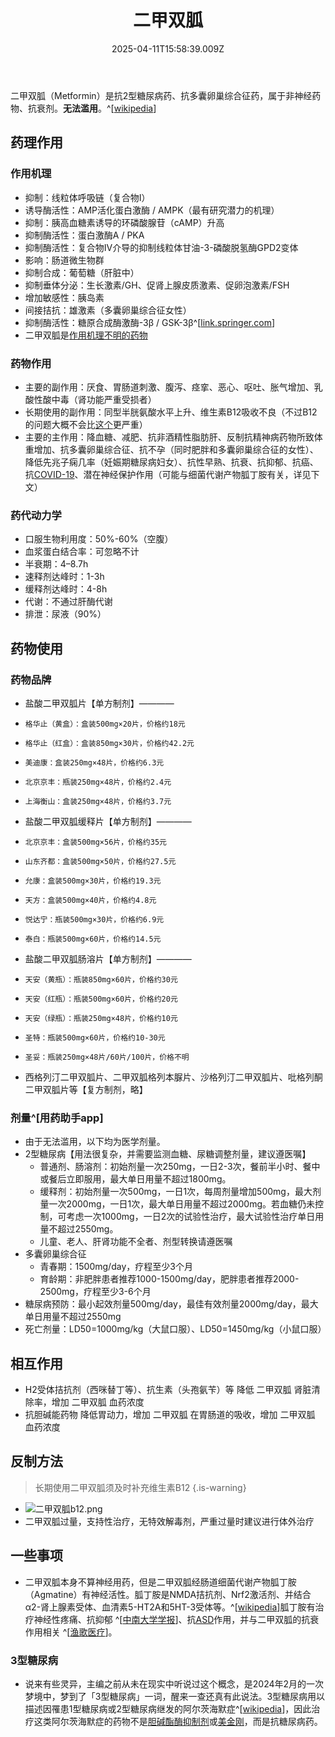 ﻿---
title: 二甲双胍
description: 
published: true
date: 2025-04-11T15:58:39.009Z
tags: 
editor: markdown
dateCreated: 2025-04-11T15:58:34.573Z
---

二甲双胍（Metformin）是抗2型糖尿病药、抗多囊卵巢综合征药，属于非神经药物、抗衰剂。**无法滥用**。^[[wikipedia](https://en.wikipedia.org/wiki/Metformin)]
## 药理作用
### 作用机理
- 抑制：线粒体呼吸链（复合物I）
- 诱导酶活性：AMP活化蛋白激酶 / AMPK（最有研究潜力的机理）
- 抑制：胰高血糖素诱导的环磷酸腺苷（cAMP）升高
- 抑制酶活性：蛋白激酶A / PKA
- 抑制酶活性：复合物IV介导的抑制线粒体甘油-3-磷酸脱氢酶GPD2变体
- 影响：肠道微生物群
- 抑制合成：葡萄糖（肝脏中）
- 抑制垂体分泌：生长激素/GH、促肾上腺皮质激素、促卵泡激素/FSH
- 增加敏感性：胰岛素
- 间接拮抗：雄激素（多囊卵巢综合征女性）
- 抑制酶活性：糖原合成酶激酶-3β / GSK-3β^[[link.springer.com](https://link.springer.com/article/10.1007/s12035-024-04003-z#Sec12)]
- 二甲双胍是[作用机理不明的药物](/%E7%B4%A2%E5%BC%95/#%E4%BD%9C%E7%94%A8%E6%9C%BA%E7%90%86%E4%B8%8D%E6%98%8E%E7%9A%84%E8%8D%AF%E7%89%A9%E7%B4%A2%E5%BC%95-1)
### 药物作用
- 主要的副作用：厌食、胃肠道刺激、腹泻、痉挛、恶心、呕吐、胀气增加、乳酸性酸中毒（肾功能严重受损者）
- 长期使用的副作用：同型半胱氨酸水平上升、维生素B12吸收不良（不过B12的问题大概不会比[这个](https://en.wikipedia.org/wiki/Nitrous_oxide)更严重）
- 主要的主作用：降血糖、减肥、抗非酒精性脂肪肝、反制抗精神病药物所致体重增加、抗多囊卵巢综合征、抗不孕（同时肥胖和多囊卵巢综合征的女性）、降低先兆子痫几率（妊娠期糖尿病妇女）、抗性早熟、抗衰、抗抑郁、抗癌、抗[COVID-19](https://en.wikipedia.org/wiki/COVID-19)、潜在神经保护作用（可能与细菌代谢产物胍丁胺有关，详见下文）
### 药代动力学
- 口服生物利用度：50%-60%（空腹）
- 血浆蛋白结合率：可忽略不计
- 半衰期：4–8.7h
- 速释剂达峰时：1-3h
- 缓释剂达峰时：4-8h
- 代谢：不通过肝酶代谢
- 排泄：尿液（90%）
## 药物使用
### 药物品牌
- 盐酸二甲双胍片【单方制剂】————
-     格华止（黄盒）：盒装500mg×20片，价格约18元
-     格华止（红盒）：盒装850mg×30片，价格约42.2元
-     美迪康：盒装250mg×48片，价格约6.3元
-     北京京丰：瓶装250mg×48片，价格约2.4元
-     上海衡山：盒装250mg×48片，价格约3.7元
- 盐酸二甲双胍缓释片【单方制剂】————
-     北京京丰：盒装500mg×56片，价格约35元
-     山东齐都：盒装500mg×50片，价格约27.5元
-     允康：盒装500mg×30片，价格约19.3元
-     天方：盒装500mg×40片，价格约4.8元
-     悦达宁：瓶装500mg×30片，价格约6.9元
-     泰白：瓶装500mg×60片，价格约14.5元
- 盐酸二甲双胍肠溶片【单方制剂】————
-     天安（黄瓶）：瓶装850mg×60片，价格约30元
-     天安（红瓶）：瓶装500mg×60片，价格约20元
-     天安（绿瓶）：瓶装250mg×48片，价格约10元
-     圣特：瓶装500mg×60片，价格约10-30元
-     圣妥：瓶装250mg×48片/60片/100片，价格不明
- 西格列汀二甲双胍片、二甲双胍格列本脲片、沙格列汀二甲双胍片、吡格列酮二甲双胍片等【复方制剂，略】
### 剂量^[用药助手app]
- 由于无法滥用，以下均为医学剂量。
- 2型糖尿病【用法很复杂，并需要监测血糖、尿糖调整剂量，建议遵医嘱】
  - 普通剂、肠溶剂：初始剂量一次250mg，一日2-3次，餐前半小时、餐中或餐后立即服用，最大单日用量不超过1800mg。
  - 缓释剂：初始剂量一次500mg，一日1次，每周剂量增加500mg，最大剂量一次2000mg，一日1次，最大单日用量不超过2000mg。若血糖仍未控制，可考虑一次1000mg，一日2次的试验性治疗，最大试验性治疗单日用量不超过2550mg。
  - 儿童、老人、肝肾功能不全者、剂型转换请遵医嘱
- 多囊卵巢综合征
  - 青春期：1500mg/day，疗程至少3个月
  - 育龄期：非肥胖患者推荐1000-1500mg/day，肥胖患者推荐2000-2500mg，疗程至少3-6个月
- 糖尿病预防：最小起效剂量500mg/day，最佳有效剂量2000mg/day，最大单日用量不超过2550mg
- 死亡剂量：LD50=1000mg/kg（大鼠口服）、LD50=1450mg/kg（小鼠口服）
## 相互作用
- H2受体拮抗剂（西咪替丁等）、抗生素（头孢氨苄）等 降低 二甲双胍 肾脏清除率，增加 二甲双胍 血药浓度
- 抗胆碱能药物 降低胃动力，增加 二甲双胍 在胃肠道的吸收，增加 二甲双胍 血药浓度
## 反制方法
> 长期使用二甲双胍须及时补充维生素B12
{.is-warning}
- ![二甲双胍b12.png](/imgs/二甲双胍b12.png)
- 二甲双胍过量，支持性治疗，无特效解毒剂，严重过量时建议进行体外治疗
## 一些事项
- 二甲双胍本身不算神经用药，但是二甲双胍经肠道细菌代谢产物胍丁胺（Agmatine）有神经活性。胍丁胺是NMDA拮抗剂、Nrf2激活剂、并结合α2-肾上腺素受体、血清素5-HT2A和5HT-3受体等。^[[wikipedia](https://en.wikipedia.org/wiki/Agmatine)]胍丁胺有治疗神经性疼痛、抗抑郁 ^[[中南大学学报](https://www.ncbi.nlm.nih.gov/pmc/articles/PMC10929974/)]、抗[ASD](/psychiatry/ASD)作用，并与二甲双胍的抗衰作用相关 ^[[渔歌医疗](https://m.yuge.com/news/35203621)]。
### 3型糖尿病
- 说来有些灵异，主编之前从未在现实中听说过这个概念，是2024年2月的一次梦境中，梦到了「3型糖尿病」一词，醒来一查还真有此说法。3型糖尿病用以描述因罹患1型糖尿病或2型糖尿病继发的阿尔茨海默症^[[wikipedia](https://en.wikipedia.org/wiki/Type_3_diabetes)]，因此治疗这类阿尔茨海默症的药物不是[胆碱酯酶抑制剂](/drug/ChEI/)或[美金刚](/drug/MMT/)，而是抗糖尿病药。

